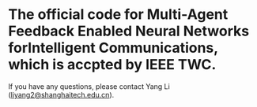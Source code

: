 # The official code for Multi-Agent Feedback Enabled Neural Networks forIntelligent Communications, which is accpted by IEEE TWC.
If you have any questions, please contact Yang Li (liyang2@shanghaitech.edu.cn).
